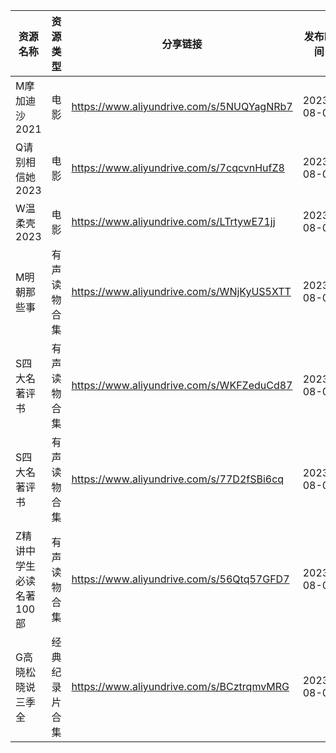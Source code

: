 | 资源名称           | 资源类型    | 分享链接                                      | 发布时间       |
| -------------- | ------- | ----------------------------------------- | ---------- |
| M摩加迪沙2021      | 电影      | https://www.aliyundrive.com/s/5NUQYagNRb7 | 2023-08-03 |
| Q请别相信她2023     | 电影      | https://www.aliyundrive.com/s/7cqcvnHufZ8 | 2023-08-03 |
| W温柔壳2023       | 电影      | https://www.aliyundrive.com/s/LTrtywE71jj | 2023-08-03 |
| M明朝那些事         | 有声读物合集  | https://www.aliyundrive.com/s/WNjKyUS5XTT | 2023-08-03 |
| S四大名著评书        | 有声读物合集  | https://www.aliyundrive.com/s/WKFZeduCd87 | 2023-08-03 |
| S四大名著评书        | 有声读物合集  | https://www.aliyundrive.com/s/77D2fSBi6cq | 2023-08-03 |
| Z精讲中学生必读名著100部 | 有声读物合集  | https://www.aliyundrive.com/s/56Qtq57GFD7 | 2023-08-03 |
| G高晓松晓说三季全      | 经典纪录片合集 | https://www.aliyundrive.com/s/BCztrqmvMRG | 2023-08-03 |

